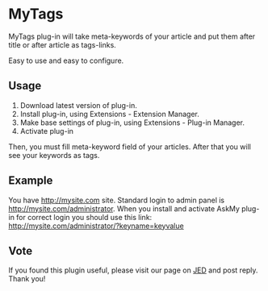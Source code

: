 # MyTags
MyTags plug-in will take meta-keywords of your article and put them after title or after article as tags-links.

Easy to use and easy to configure.

## Usage
1. Download latest version of plug-in.
2. Install plug-in, using Extensions - Extension Manager.
3. Make base settings of plug-in, using Extensions - Plug-in Manager.
4. Activate plug-in

Then, you must fill meta-keyword field of your articles. After that you will see your keywords as tags.

## Example
You have http://mysite.com site. Standard login to admin panel is http://mysite.com/administrator. When you install and activate AskMy plug-in for correct login you should use this link: http://mysite.com/administrator/?keyname=keyvalue

## Vote
If you found this plugin useful, please visit our page on [JED](http://extensions.joomla.org/extensions/search-a-indexing/tags-a-clouds/23526) and post reply. Thank you!
